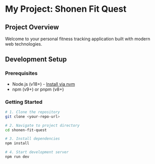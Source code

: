 # My Project: Shonen Fit Quest

## Project Overview

Welcome to your personal fitness tracking application built with modern web technologies.

## Development Setup

### Prerequisites
- Node.js (v18+) - [Install via nvm](https://github.com/nvm-sh/nvm#installing-and-updating)
- npm (v9+) or pnpm (v8+)

### Getting Started

```bash
# 1. Clone the repository
git clone <your-repo-url>

# 2. Navigate to project directory
cd shonen-fit-quest

# 3. Install dependencies
npm install

# 4. Start development server
npm run dev